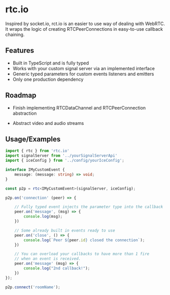 # rtc.io

Inspired by socket.io, rct.io is an easier to use way of dealing with WebRTC.
It wraps the logic of creating RTCPeerConnections in easy-to-use callback
chaining.

## Features

- Built in TypeScript and is fully typed
- Works with your custom signal server via an implemented interface
- Generic typed parameters for custom events listeners and emitters
- Only one production dependency

## Roadmap

- Finish implementing RTCDataChannel and RTCPeerConnection abstraction

- Abstract video and audio streams

## Usage/Examples

```typescript
import { rtc } from 'rtc.io'
import signalServer from '../yourSignalServerApi'
import { iceConfig } from '../config/yourIceConfig';

interface IMyCustomEvent {
    message: (message: string) => void;
}

const p2p = rtc<IMyCustomEvent>(signalServer, iceConfig);

p2p.on('connection' (peer) => {

    // Fully typed event injects the parameter type into the callback
    peer.on('message', (msg) => {
        console.log(msg);
    })

    // Some already built in events ready to use
    peer.on('close', () => {
        console.log(`Peer ${peer.id} closed the connection`);
    })

    // You can overload your callbacks to have more than 1 fire
    // when an event is received.
    peer.on('message' (msg) => {
        console.log("2nd callback!");
    })
});

p2p.connect('roomName');
```
